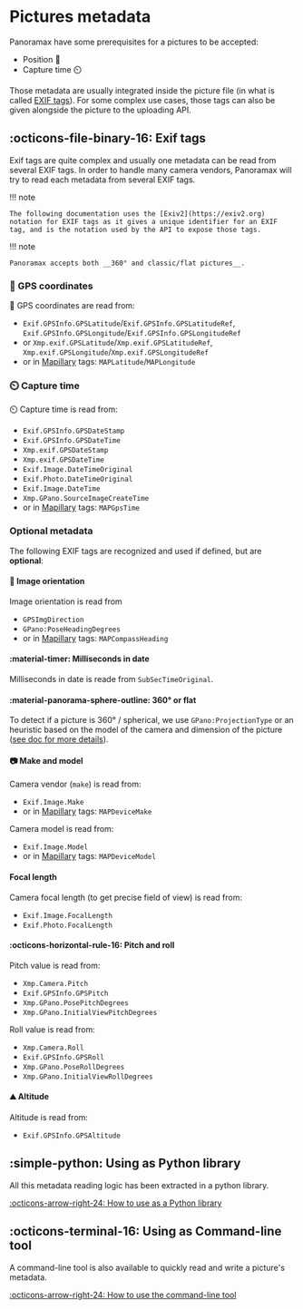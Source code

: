 # Pictures metadata

Panoramax have some prerequisites for a pictures to be accepted:

- Position 📍
- Capture time ⏲️

Those metadata are usually integrated inside the picture file (in what is called [EXIF tags](https://en.wikipedia.org/wiki/Exif)). For some complex use cases, those tags can also be given alongside the picture to the uploading API.

## :octicons-file-binary-16: Exif tags

Exif tags are quite complex and usually one metadata can be read from several EXIF tags. In order to handle many camera vendors, Panoramax will try to read each metadata from several EXIF tags.

!!! note

    The following documentation uses the [Exiv2](https://exiv2.org) notation for EXIF tags as it gives a unique identifier for an EXIF tag, and is the notation used by the API to expose those tags.

!!! note

    Panoramax accepts both __360° and classic/flat pictures__.

### 📍 GPS coordinates

📍 GPS coordinates are read from:

- `Exif.GPSInfo.GPSLatitude`/`Exif.GPSInfo.GPSLatitudeRef`, `Exif.GPSInfo.GPSLongitude`/`Exif.GPSInfo.GPSLongitudeRef`
- or `Xmp.exif.GPSLatitude`/`Xmp.exif.GPSLatitudeRef`, `Xmp.exif.GPSLongitude`/`Xmp.exif.GPSLongitudeRef`
- or in [Mapillary](https://www.mapillary.com/) tags: `MAPLatitude`/`MAPLongitude`

### ⏲️ Capture time

⏲️ Capture time is read from:

- `Exif.GPSInfo.GPSDateStamp`
- `Exif.GPSInfo.GPSDateTime`
- `Xmp.exif.GPSDateStamp`
- `Xmp.exif.GPSDateTime`
- `Exif.Image.DateTimeOriginal`
- `Exif.Photo.DateTimeOriginal`
- `Exif.Image.DateTime`
- `Xmp.GPano.SourceImageCreateTime`
- or in [Mapillary](https://www.mapillary.com/) tags: `MAPGpsTime`

### Optional metadata

The following EXIF tags are recognized and used if defined, but are **optional**:

#### 🧭 Image orientation

Image orientation is read from

- `GPSImgDirection`
- `GPano:PoseHeadingDegrees`
- or in [Mapillary](https://www.mapillary.com/) tags: `MAPCompassHeading`

#### :material-timer: Milliseconds in date

Milliseconds in date is reade from `SubSecTimeOriginal`.

#### :material-panorama-sphere-outline: 360° or flat

To detect if a picture is 360° / spherical, we use `GPano:ProjectionType` or an heuristic based on the model of the camera and dimension of the picture ([see doc for more details](./tech/api_reference.md#camera)).

#### 📷 Make and model

Camera vendor (`make`) is read from:

- `Exif.Image.Make`
- or in [Mapillary](https://www.mapillary.com/) tags: `MAPDeviceMake`

Camera model is read from:

- `Exif.Image.Model`
- or in [Mapillary](https://www.mapillary.com/) tags: `MAPDeviceModel`

#### Focal length

Camera focal length (to get precise field of view) is read from:

- `Exif.Image.FocalLength`
- `Exif.Photo.FocalLength`

#### :octicons-horizontal-rule-16: Pitch and roll

Pitch value is read from:

- `Xmp.Camera.Pitch`
- `Exif.GPSInfo.GPSPitch`
- `Xmp.GPano.PosePitchDegrees`
- `Xmp.GPano.InitialViewPitchDegrees`

Roll value is read from:

- `Xmp.Camera.Roll`
- `Exif.GPSInfo.GPSRoll`
- `Xmp.GPano.PoseRollDegrees`
- `Xmp.GPano.InitialViewRollDegrees`

#### ⛰️ Altitude

Altitude is read from:

- `Exif.GPSInfo.GPSAltitude`

## :simple-python: Using as Python library

All this metadata reading logic has been extracted in a python library.

[:octicons-arrow-right-24: How to use as a Python library](./tech/api_reference.md)

## :octicons-terminal-16: Using as Command-line tool

A command-line tool is also available to quickly read and write a picture's metadata.

[:octicons-arrow-right-24: How to use the command-line tool](./tech/cli.md)
